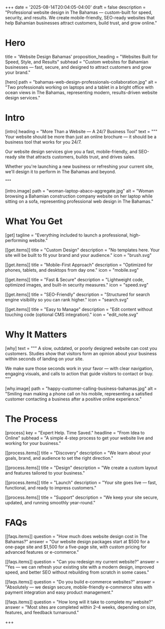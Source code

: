 +++
date = '2025-08-14T20:04:05-04:00'
draft = false
description = "Professional website design in The Bahamas — custom-built for speed, security, and results. We create mobile-friendly, SEO-ready websites that help Bahamian businesses attract customers, build trust, and grow online."

# Hero
title = 'Website Design Bahamas'
proposition_heading = "Websites Built for Speed, Style, and Results"
subhead = "Custom websites for Bahamian businesses — fast, secure, and designed to attract customers and grow your brand."

[hero]
path = "bahamas-web-design-professionals-collaboration.jpg"
alt = "Two professionals working on laptops and a tablet in a bright office with ocean views in The Bahamas, representing modern, results-driven website design services."

# Intro
[intro]
heading = "More Than a Website — A 24/7 Business Tool"
text = """
Your website should be more than just an online brochure — it should be a business tool that works for you 24/7.

Our website design services give you a fast, mobile-friendly, and SEO-ready site that attracts customers, builds trust, and drives sales.

Whether you're launching a new business or refreshing your current site, we'll design it to perform in The Bahamas and beyond.

"""

[intro.image]
path = "woman-laptop-abaco-aggregate.jpg"
alt = "Woman browsing a Bahamian construction company website on her laptop while sitting on a sofa, representing professional web design in The Bahamas."

# What You Get

[get]
tagline = "Everything included to launch a professional, high-performing website."

[[get.items]]
title = "Custom Design"
description = "No templates here. Your site will be built to fit your brand and your audience."
icon = "brush.svg"

[[get.items]]
title = "Mobile-First Approach"
description = "Optimized for phones, tablets, and desktops from day one."
icon = "mobile.svg"

[[get.items]]
title = "Fast & Secure"
description = "Lightweight code, optimized images, and built-in security measures."
icon = "speed.svg"

[[get.items]]
title = "SEO-Friendly"
description = "Structured for search engine visibility so you can rank higher."
icon = "search.svg"

[[get.items]]
title = "Easy to Manage"
description = "Edit content without touching code (optional CMS integration)."
icon = "edit_note.svg"

# Why It Matters

[why]
text = """
A slow, outdated, or poorly designed website can cost you customers. Studies show that visitors form an opinion about your business within seconds of landing on your site.

We make sure those seconds work in your favor — with clear navigation, engaging visuals, and calls to action that guide visitors to contact or buy.
"""

[why.image]
path = "happy-customer-calling-business-bahamas.jpg"
alt = "Smiling man making a phone call on his mobile, representing a satisfied customer contacting a business after a positive online experience."


# The Process
[process]
key = "Expert Help. Time Saved."
headline = "From Idea to Online"
subhead = "A simple 4-step process to get your website live and working for your business."

[[process.items]]
title = "Discovery"
description = "We learn about your goals, brand, and audience to set the right direction."

[[process.items]]
title = "Design"
description = "We create a custom layout and features tailored to your business."

[[process.items]]
title = "Launch"
description = "Your site goes live — fast, functional, and ready to impress customers."

[[process.items]]
title = "Support"
description = "We keep your site secure, updated, and running smoothly year-round."


# FAQs

[[faqs.items]]
question = "How much does website design cost in The Bahamas?"
answer = "Our website design packages start at $500 for a one-page site and $1,500 for a five-page site, with custom pricing for advanced features or e-commerce."

[[faqs.items]]
question = "Can you redesign my current website?"
answer = "Yes — we can refresh your existing site with a modern design, improved speed, and better SEO without rebuilding from scratch in some cases."

[[faqs.items]]
question = "Do you build e-commerce websites?"
answer = "Absolutely — we design secure, mobile-friendly e-commerce sites with payment integration and easy product management."

[[faqs.items]]
question = "How long will it take to complete my website?"
answer = "Most sites are completed within 2–4 weeks, depending on size, features, and feedback turnaround."

+++
